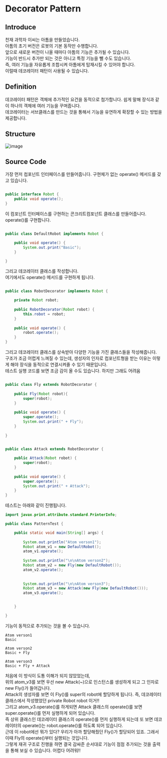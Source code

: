 # Decorator Pattern  
## Introduce
천재 과학자 이씨는 아톰을 만들었습니다.  
아톰의 초기 버전은 로봇의 기본 동작만 수행합니다.  
앞으로 새로운 버전이 나올 때마다 아톰의 기능은 추가될 수 있습니다.  
기능이 반드시 추가만 되는 것은 아니고 특정 기능을 뺄 수도 있습니다.  
즉, 여러 기능을 자유롭게 조합시켜 아톰에게 탑재시킬 수 있어야 합니다.  
이럴때 데코레이터 패턴이 사용될 수 있습니다.  


## Definition  
데코레이터 패턴은 객체에 추가적인 요건을 동적으로 첨가합니다. 쉽게 말해 장식과 같이 하나의 객체에 여러 기능을 꾸며줍니다.  
데코레이터는 서브클래스를 만드는 것을 통해서 기능을 유연하게 확장할 수 있는 방법을 제공합니다.  

## Structure  
 
![image](https://user-images.githubusercontent.com/78812317/142823620-d6e3ef19-e0eb-4cc5-a39f-8a836eb2c69c.png)


## Source Code

가장 먼저 컴포넌트 인터페이스를 만들어줍니다. 구현체가 없는 operate() 메서드를 갖고 있습니다.  
```Java

public interface Robot {
	public void operate();
}

```

이 컴포넌트 인터페이스를 구현하는 콘크리트컴포넌트 클래스를 만들어줍니다. operate()를 구현합니다.  
```Java

public class DefaultRobot implements Robot {

	public void operate() {
		System.out.print("Basic");
	}

}

```

그리고 데코레이터 클래스를 작성합니다.   
여기에서도 operate() 메서드를 구현하게 됩니다.    

```Java

public class RobotDecorator implements Robot {

	private Robot robot;
	
	public RobotDecorator(Robot robot) {
		this.robot = robot; 
	}
	
	public void operate() {
		robot.operate();
	}
}

```

그리고 데코레이터 클래스를 상속받아 다양한 기능을 가진 클래스들을 작성해줍니다.  
구조가 조금 어렵게 느껴질 수 있는데, 생성자의 인자로 컴포넌트형을 받는 이유는 이렇게 해야 장식을 동적으로 연결시켜줄 수 있기 때문입니다.  
테스트 실행 코드를 보면 조금 감이 올 수도 있습니다.  하지만 그래도 어려움  


```Java

public class Fly extends RobotDecorator {
		
	public Fly(Robot robot){
		super(robot); 
	}
	
	public void operate() {
		super.operate();
		System.out.print(" + Fly");
	}
	
}

```


```Java

public class Attack extends RobotDecorator {
	
	public Attack(Robot robot) {
		super(robot);
	}
	
	public void operate() {
		super.operate();
		System.out.print(" + Attack");
	}
}

```

테스트는 아래와 같이 진행됩니다.  

```Java
import javax.print.attribute.standard.PrinterInfo;

public class PatternTest {

	public static void main(String[] args) {
		
		System.out.println("Atom verson1");
		Robot atom_v1 = new DefaultRobot();
		atom_v1.operate();
		
		System.out.println("\n\nAtom verson2");
		Robot atom_v2 = new Fly(new DefaultRobot());	
		atom_v2.operate();
		
		
		System.out.println("\n\nAtom verson3");
		Robot atom_v3 = new Attack(new Fly(new DefaultRobot()));
		atom_v3.operate();
		

	}

}

```

기능이 동적으로 추가되는 것을 볼 수 있습니다.  
```
Atom verson1
Basic

Atom verson2
Basic + Fly

Atom verson3
Basic + Fly + Attack
```

처음에 이 방식이 도통 이해가 되지 않았었는데,  
위의 atom_v3를 보면 우선 new Attack(~)으로 인스턴스를 생성하게 되고 그 인자로 new Fly()가 들어갑니다.  
Attack의 생성자를 보면 이 Fly()를 super의 robot에 할당하게 됩니다. 즉, 데코레이터 클래스에서 작성했었던 private Robot robot 이거!!  
그리고 atom_v3.operate()를 하게되면 Attack 클래스의 operate()를 보면 super.operate()를 먼저 실행하게 되어 있습니다.   
즉 상위 클래스인 데코레이터 클래스의 operate()를 먼저 실행하게 되는데 또 보면 데코레이터의 operate()는 robot.operate()를 하도록 되어 있습니다.  
근데 이 robot에선 뭐가 있다? 우리가 아까 할당해줬던 Fly()가 할당되어 있죠. 그래서 이때 Fly의 operate()부터 실행되는 것입니다.  
그렇게 재귀 구조로 진행을 하면 결국 감싸준 순서대로 기능이 점점 추가되는 것을 출력을 통해 보실 수 있습니다. 어렵다 어려워!!  
